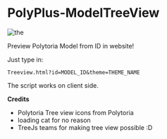 # PolyPlus-ModelTreeView
![the](https://i.imgur.com/yW0ZuL7.png)

Preview Polytoria Model from ID in website!

Just type in:

    Treeview.html?id=MODEL_ID&theme=THEME_NAME
The script works on client side.

**Credits**

 - Polytoria Tree view icons from Polytoria
 - loading cat for no reason
 - TreeJs teams for making tree view possible :D
